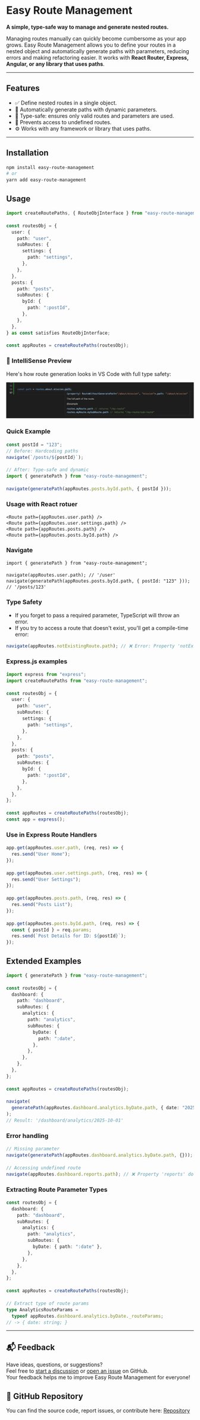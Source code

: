 # Easy Route Management

**A simple, type-safe way to manage and generate nested routes.**

Managing routes manually can quickly become cumbersome as your app grows. Easy Route Management allows you to define your routes in a nested object and automatically generate paths with parameters, reducing errors and making refactoring easier. It works with **React Router, Express, Angular, or any library that uses paths**.

---

## Features

- ✅ Define nested routes in a single object.
- 🔄 Automatically generate paths with dynamic parameters.
- 🧠 Type-safe: ensures only valid routes and parameters are used.
- 🚫 Prevents access to undefined routes.
- ⚙️ Works with any framework or library that uses paths.

---

## Installation

```bash
npm install easy-route-management
# or
yarn add easy-route-management
```

## Usage

```ts
import createRoutePaths, { RouteObjInterface } from "easy-route-management";

const routesObj = {
  user: {
    path: "user",
    subRoutes: {
      settings: {
        path: "settings",
      },
    },
  },
  posts: {
    path: "posts",
    subRoutes: {
      byId: {
        path: ":postId",
      },
    },
  },
} as const satisfies RouteObjInterface;

const appRoutes = createRoutePaths(routesObj);
```

### 🧠 IntelliSense Preview

Here's how route generation looks in VS Code with full type safety:

![Intellisense Preview](https://github.com/obeddiaz/Easy-Route-Management/raw/master/assets/intellisense-example.png "Preview")

### Quick Example

```ts
const postId = "123";
// Before: Hardcoding paths
navigate(`/posts/${postId}`);

// After: Type-safe and dynamic
import { generatePath } from "easy-route-management";

navigate(generatePath(appRoutes.posts.byId.path, { postId }));
```

### Usage with React rotuer

```tsx
<Route path={appRoutes.user.path} />
<Route path={appRoutes.user.settings.path} />
<Route path={appRoutes.posts.path} />
<Route path={appRoutes.posts.byId.path} />
```

### Navigate

```tsx
import { generatePath } from "easy-route-management";

navigate(appRoutes.user.path); // '/user'
navigate(generatePath(appRoutes.posts.byId.path, { postId: "123" })); // '/posts/123'
```

### Type Safety

- If you forget to pass a required parameter, TypeScript will throw an error.
- If you try to access a route that doesn't exist, you'll get a compile-time error:

```ts
navigate(appRoutes.notExistingRoute.path); // ❌ Error: Property 'notExistingRoute' does not exist
```

### Express.js examples

```ts
import express from "express";
import createRoutePaths from "easy-route-management";

const routesObj = {
  user: {
    path: "user",
    subRoutes: {
      settings: {
        path: "settings",
      },
    },
  },
  posts: {
    path: "posts",
    subRoutes: {
      byId: {
        path: ":postId",
      },
    },
  },
};

const appRoutes = createRoutePaths(routesObj);
const app = express();
```

### Use in Express Route Handlers

```ts
app.get(appRoutes.user.path, (req, res) => {
  res.send("User Home");
});

app.get(appRoutes.user.settings.path, (req, res) => {
  res.send("User Settings");
});

app.get(appRoutes.posts.path, (req, res) => {
  res.send("Posts List");
});

app.get(appRoutes.posts.byId.path, (req, res) => {
  const { postId } = req.params;
  res.send(`Post Details for ID: ${postId}`);
});
```

## Extended Examples

```ts
import { generatePath } from "easy-route-management";

const routesObj = {
  dashboard: {
    path: "dashboard",
    subRoutes: {
      analytics: {
        path: "analytics",
        subRoutes: {
          byDate: {
            path: ":date",
          },
        },
      },
    },
  },
};

const appRoutes = createRoutePaths(routesObj);

navigate(
  generatePath(appRoutes.dashboard.analytics.byDate.path, { date: "2025-10-01" }),
);
// Result: '/dashboard/analytics/2025-10-01'
```

### Error handling

```ts
// Missing parameter
navigate(generatePath(appRoutes.dashboard.analytics.byDate.path, {})); // ❌ TypeScript error

// Accessing undefined route
navigate(appRoutes.dashboard.reports.path); // ❌ Property 'reports' does not exist
```

### Extracting Route Parameter Types

```ts
const routesObj = {
  dashboard: {
    path: "dashboard",
    subRoutes: {
      analytics: {
        path: "analytics",
        subRoutes: {
          byDate: { path: ":date" },
        },
      },
    },
  },
};

const appRoutes = createRoutePaths(routesObj);

// Extract type of route params
type AnalyticsRouteParams =
  typeof appRoutes.dashboard.analytics.byDate._routeParams;
// -> { date: string; }
```

---

## 📬 Feedback

Have ideas, questions, or suggestions?  
Feel free to [start a discussion](https://github.com/obeddiaz/Easy-Route-Management/discussions) or [open an issue](https://github.com/obeddiaz/Easy-Route-Management/issues) on GitHub.  
Your feedback helps me to improve Easy Route Management for everyone!

## 🔗 GitHub Repository

You can find the source code, report issues, or contribute here:
[Repository](https://github.com/obeddiaz/Easy-Route-Management)
